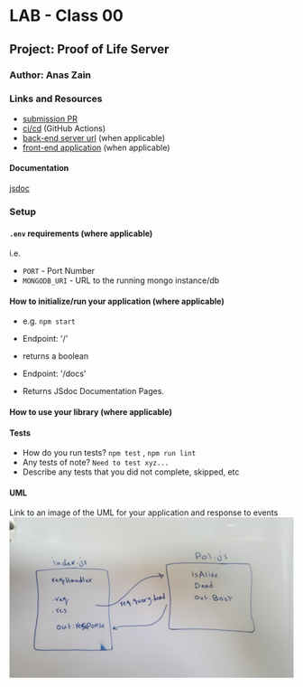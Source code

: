 # LAB - Class 00

## Project: Proof of Life Server

### Author: Anas Zain

### Links and Resources

- [submission PR](https://github.com/401-advanced-javascript-anas/lab-00/pull/1)
- [ci/cd](https://travis-ci.org/github/401-advanced-javascript-anas/lab-00/jobs/687796991) (GitHub Actions)
- [back-end server url](http://xyz.com) (when applicable)
- [front-end application](https://anas-lab-00.herokuapp.com/) (when applicable)

#### Documentation

[jsdoc](https://anas-lab-00.herokuapp.com/docs/)


### Setup

#### `.env` requirements (where applicable)

i.e.

- `PORT` - Port Number
- `MONGODB_URI` - URL to the running mongo instance/db

#### How to initialize/run your application (where applicable)

- e.g. `npm start`

- Endpoint: '/'
 - returns a boolean
- Endpoint: '/docs'
 - Returns JSdoc Documentation Pages. 
#### How to use your library (where applicable)

#### Tests

- How do you run tests? `npm test` , `npm run lint`
- Any tests of note? `Need to test xyz...`
- Describe any tests that you did not complete, skipped, etc

#### UML

Link to an image of the UML for your application and response to events
![white board](./assests/yy.jpg)